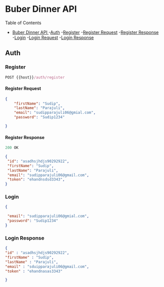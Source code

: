 # Buber Dinner API

Table of Contents
- [Buber Dinner API ](#buber-dinner-api)
	-[Auth](#auth)
		-[Register](#register)
			-[Register Request](#register-request)
			-[Register Response](#register-response)
		-[Login](#login)
			-[Login Request](#login-request)
			-[Login Response](#login-response)

## Auth

### Register

```js
POST {{host}}/auth/register
```

#### Register Request

```json
{
	"firstName": "Sudip",
	"lastName": "Parajuli",
	"email": "sudipparajuli06@gmial.com",
	"password": "Sudip1234"

}
```

#### Register Response

```js
200 OK
```

```json
{
 "id": "asadhsjhdjs90292922",
 "firstName": "Sudip",
 "lastName": "Parajuli",
 "email": "sudipparajuli06@gmail.com",
 "token": "ehandnsdsd3343",
}
``` 

### Login
```json
{
 
 "email": "sudipparajuli06@gmial.com",
 "password": "Sudip1234"
}
``` 


### Login Response

```json
{
"id" : "asadhsjhdjs90292922",
"firstName" : "Sudip",
"lastName" : "Parajuli",
"email" : "sduipparajuli06@gmail.com",
"token" : "ehandnasas3343"

}
```

